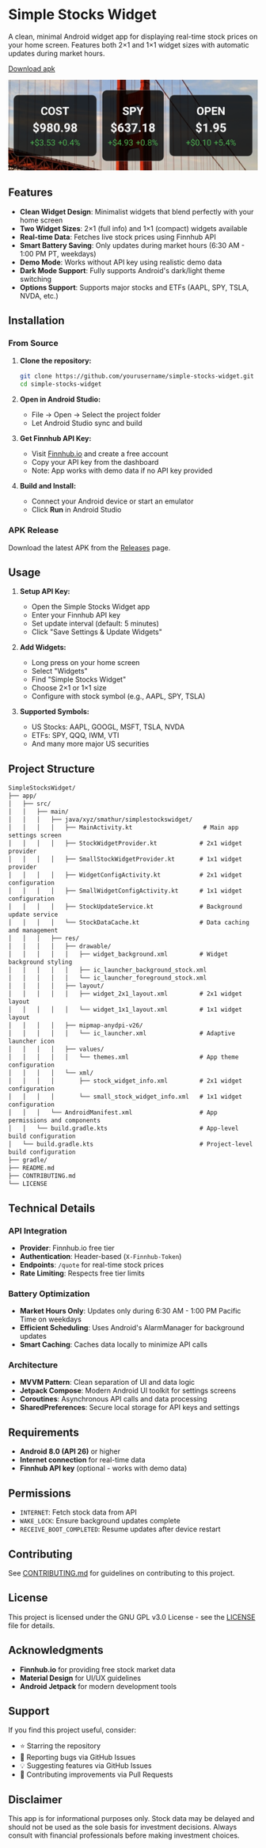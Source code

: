 # Simple Stocks Widget

A clean, minimal Android widget app for displaying real-time stock prices on your home screen. Features both 2×1 and 1×1 widget sizes with automatic updates during market hours.

[Download apk](https://github.com/sidward35/simple-stocks-widget/releases/download/v1.2.1/xyz.smathur.simplestockswidget.v1.2.1.apk)

![widgets on home page](screenshot.png)

## Features

- **Clean Widget Design**: Minimalist widgets that blend perfectly with your home screen
- **Two Widget Sizes**: 2×1 (full info) and 1×1 (compact) widgets available
- **Real-time Data**: Fetches live stock prices using Finnhub API
- **Smart Battery Saving**: Only updates during market hours (6:30 AM - 1:00 PM PT, weekdays)
- **Demo Mode**: Works without API key using realistic demo data
- **Dark Mode Support**: Fully supports Android's dark/light theme switching
- **Options Support**: Supports major stocks and ETFs (AAPL, SPY, TSLA, NVDA, etc.)

## Installation

### From Source

1. **Clone the repository:**
   ```bash
   git clone https://github.com/yourusername/simple-stocks-widget.git
   cd simple-stocks-widget
   ```

2. **Open in Android Studio:**
   - File → Open → Select the project folder
   - Let Android Studio sync and build

3. **Get Finnhub API Key:**
   - Visit [Finnhub.io](https://finnhub.io) and create a free account
   - Copy your API key from the dashboard
   - Note: App works with demo data if no API key provided

4. **Build and Install:**
   - Connect your Android device or start an emulator
   - Click **Run** in Android Studio

### APK Release

Download the latest APK from the [Releases](https://github.com/yourusername/simple-stocks-widget/releases) page.

## Usage

1. **Setup API Key:**
   - Open the Simple Stocks Widget app
   - Enter your Finnhub API key
   - Set update interval (default: 5 minutes)
   - Click "Save Settings & Update Widgets"

2. **Add Widgets:**
   - Long press on your home screen
   - Select "Widgets"
   - Find "Simple Stocks Widget"
   - Choose 2×1 or 1×1 size
   - Configure with stock symbol (e.g., AAPL, SPY, TSLA)

3. **Supported Symbols:**
   - US Stocks: AAPL, GOOGL, MSFT, TSLA, NVDA
   - ETFs: SPY, QQQ, IWM, VTI
   - And many more major US securities

## Project Structure

```
SimpleStocksWidget/
├── app/
│   ├── src/
│   │   ├── main/
│   │   │   ├── java/xyz/smathur/simplestockswidget/
│   │   │   │   ├── MainActivity.kt                    # Main app settings screen
│   │   │   │   ├── StockWidgetProvider.kt            # 2x1 widget provider
│   │   │   │   ├── SmallStockWidgetProvider.kt       # 1x1 widget provider
│   │   │   │   ├── WidgetConfigActivity.kt           # 2x1 widget configuration
│   │   │   │   ├── SmallWidgetConfigActivity.kt      # 1x1 widget configuration
│   │   │   │   ├── StockUpdateService.kt             # Background update service
│   │   │   │   └── StockDataCache.kt                 # Data caching and management
│   │   │   ├── res/
│   │   │   │   ├── drawable/
│   │   │   │   │   ├── widget_background.xml         # Widget background styling
│   │   │   │   │   ├── ic_launcher_background_stock.xml
│   │   │   │   │   └── ic_launcher_foreground_stock.xml
│   │   │   │   ├── layout/
│   │   │   │   │   ├── widget_2x1_layout.xml         # 2x1 widget layout
│   │   │   │   │   └── widget_1x1_layout.xml         # 1x1 widget layout
│   │   │   │   ├── mipmap-anydpi-v26/
│   │   │   │   │   └── ic_launcher.xml               # Adaptive launcher icon
│   │   │   │   ├── values/
│   │   │   │   │   └── themes.xml                    # App theme configuration
│   │   │   │   └── xml/
│   │   │   │       ├── stock_widget_info.xml         # 2x1 widget configuration
│   │   │   │       └── small_stock_widget_info.xml   # 1x1 widget configuration
│   │   │   └── AndroidManifest.xml                   # App permissions and components
│   │   └── build.gradle.kts                          # App-level build configuration
│   └── build.gradle.kts                              # Project-level build configuration
├── gradle/
├── README.md
├── CONTRIBUTING.md
└── LICENSE
```

## Technical Details

### API Integration
- **Provider**: Finnhub.io free tier
- **Authentication**: Header-based (`X-Finnhub-Token`)
- **Endpoints**: `/quote` for real-time stock prices
- **Rate Limiting**: Respects free tier limits

### Battery Optimization
- **Market Hours Only**: Updates only during 6:30 AM - 1:00 PM Pacific Time on weekdays
- **Efficient Scheduling**: Uses Android's AlarmManager for background updates
- **Smart Caching**: Caches data locally to minimize API calls

### Architecture
- **MVVM Pattern**: Clean separation of UI and data logic
- **Jetpack Compose**: Modern Android UI toolkit for settings screens
- **Coroutines**: Asynchronous API calls and data processing
- **SharedPreferences**: Secure local storage for API keys and settings

## Requirements

- **Android 8.0 (API 26)** or higher
- **Internet connection** for real-time data
- **Finnhub API key** (optional - works with demo data)

## Permissions

- `INTERNET`: Fetch stock data from API
- `WAKE_LOCK`: Ensure background updates complete
- `RECEIVE_BOOT_COMPLETED`: Resume updates after device restart

## Contributing

See [CONTRIBUTING.md](CONTRIBUTING.md) for guidelines on contributing to this project.

## License

This project is licensed under the GNU GPL v3.0 License - see the [LICENSE](LICENSE) file for details.

## Acknowledgments

- **Finnhub.io** for providing free stock market data
- **Material Design** for UI/UX guidelines
- **Android Jetpack** for modern development tools

## Support

If you find this project useful, consider:
- ⭐ Starring the repository
- 🐛 Reporting bugs via GitHub Issues
- 💡 Suggesting features via GitHub Issues
- 🔧 Contributing improvements via Pull Requests

## Disclaimer

This app is for informational purposes only. Stock data may be delayed and should not be used as the sole basis for investment decisions. Always consult with financial professionals before making investment choices.

